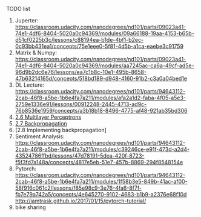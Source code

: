TODO list
1. Juperter: https://classroom.udacity.com/nanodegrees/nd101/parts/09023a41-74e1-4df6-8404-5020a0c94369/modules/09a66188-19aa-4153-b65b-d51cf0225b3c/lessons/c88194ea-b1de-4bf1-b2ec-0c93bb431ea1/concepts/75e1eee0-5f81-4d5b-a1ca-eaebe3c91759
2. Matrix & Numpy: https://classroom.udacity.com/nanodegrees/nd101/parts/09023a41-74e1-4df6-8404-5020a0c94369/modules/aa7245ac-ca6a-49cf-ad5e-96d9b2dc6e76/lessons/ea7c1b8c-10e1-495b-8658-47b63214165d/concepts/518bd189-d948-4160-91b2-c3a0a04bed1e
3. DL Lecture: https://classroom.udacity.com/nanodegrees/nd101/parts/94643112-2cab-46f8-a5be-1b6e4fa7a211/modules/afa2a1d2-faba-4f05-a5e3-2759e1336e91/lessons/00912248-2445-4713-ad9c-76b8536e1959/concepts/a3b18b18-8496-4775-af48-921ab35bd306
8. [2.6 Multilayer Perceptrons](https://classroom.udacity.com/nanodegrees/nd101/parts/94643112-2cab-46f8-a5be-1b6e4fa7a211/modules/89a1ec1d-4c22-4a77-b230-b0da99240c89/lessons/07f472eb-0210-446f-8ec2-d297b06c86d0/concepts/7d0a1958-be25-4efb-ab81-360d9aa4f764)
9. [2.7 Backpropagation](https://classroom.udacity.com/nanodegrees/nd101/parts/94643112-2cab-46f8-a5be-1b6e4fa7a211/modules/89a1ec1d-4c22-4a77-b230-b0da99240c89/lessons/07f472eb-0210-446f-8ec2-d297b06c86d0/concepts/87d85ff2-db15-438b-9be8-d097ea917f1e)
10. [2.8 Implementing backpropagation]
4. Sentiment Analysis: https://classroom.udacity.com/nanodegrees/nd101/parts/94643112-2cab-46f8-a5be-1b6e4fa7a211/modules/c39246ce-e91f-473d-a2d4-43524786ffbd/lessons/47d78191-5dea-420f-8723-f5f3fd7a148a/concepts/4817e5eb-51e7-457b-8869-294f8548154e
5. Pytorch: https://classroom.udacity.com/nanodegrees/nd101/parts/94643112-2cab-46f8-a5be-1b6e4fa7a211/modules/1f58b3e5-849b-41ac-af00-58f916c061c2/lessons/f85e98c9-3e76-4fa6-8f7f-fb7e79a742a5/concepts/4e645270-9102-4683-b1b9-a2376e68f10d
http://iamtrask.github.io/2017/01/15/pytorch-tutorial/
6. bike sharing

